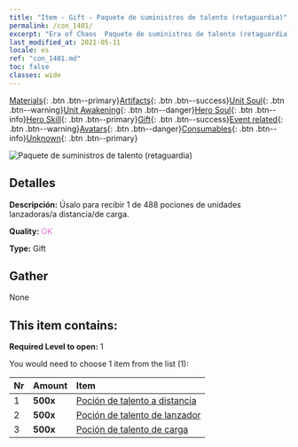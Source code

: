 ```yaml
---
title: "Item - Gift - Paquete de suministros de talento (retaguardia)"
permalink: /con_1401/
excerpt: "Era of Chaos  Paquete de suministros de talento (retaguardia)"
last_modified_at: 2021-05-11
locale: es
ref: "con_1401.md"
toc: false
classes: wide
---
```

 [Materials](/ItemsES/){: .btn .btn--primary}[Artifacts](/ItemsES/Artifacts/){: .btn .btn--success}[Unit Soul](/ItemsES/UnitSoul/){: .btn .btn--warning}[Unit Awakening](/ItemsES/UnitAwakening/){: .btn .btn--danger}[Hero Soul](/ItemsES/HeroSoul/){: .btn .btn--info}[Hero Skill](/ItemsES/HeroSkill/){: .btn .btn--primary}[Gift](/ItemsES/Gift/){: .btn .btn--success}[Event related](/ItemsES/Events/){: .btn .btn--warning}[Avatars](/ItemsES/Avatars/){: .btn .btn--danger}[Consumables](/ItemsES/Consumables/){: .btn .btn--info}[Unknown](/ItemsES/Unknown/){: .btn .btn--primary}

 ![Paquete de suministros de talento (retaguardia)](/images/t/i_907015.png)

## Detalles
 **Descripción:** Úsalo para recibir 1 de 488 pociones de unidades lanzadoras/a distancia/de carga.

 **Quality:** <span style="color: #DA70D6">OK</span>

 **Type:** Gift

## Gather

  None

## This item contains:

 **Required Level to open:** 1

 You would need to choose 1 item from the list (1):

  | Nr | Amount |     Item    |
  |:---|:-------|:------------|
  | 1 |  **500x** | [Poción de talento a distancia](/ItemsES/con_789/) |  | 
  | 2 |  **500x** | [Poción de talento de lanzador](/ItemsES/con_790/) |  | 
  | 3 |  **500x** | [Poción de talento de carga](/ItemsES/con_788/) |  | 
